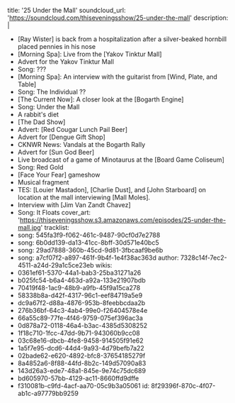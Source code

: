 title: '25 Under the Mall'
soundcloud_url: 'https://soundcloud.com/thiseveningsshow/25-under-the-mall'
description: |
  - [Ray Wister] is back from a hospitalization after a silver-beaked hornbill placed pennies in his nose
  - [Morning Spa]: Live from the [Yakov Tinktur Mall]
  - Advert for the Yakov Tinktur Mall
  - Song: ???
  - [Morning Spa]: An interview with the guitarist from [Wind, Plate, and Table]
  - Song: The Individual ??
  - [The Current Now]: A closer look at the [Bogarth Engine]
  - Song: Under the Mall
  - A rabbit's diet
  - [The Dad Show]
  - Advert: [Red Cougar Lunch Pail Beer]
  - Advert for [Dengue Gift Shop]
  - CKNWR News: Vandals at the Bogarth Rally
  - Advert for [Sun God Beer]
  - Live broadcast of a game of Minotaurus at the [Board Game Coliseum]
  - Song: Red Gold
  - [Face Your Fear] gameshow
  - Musical fragment
  - TES: [Louier Mastadon], [Charlie Dust], and [John Starboard] on location at the mall interviewing [Mall Moles].
  - Interview with [Jim Van Zandt Chavez]
  - Song: It Floats
cover_art: 'https://thiseveningsshow.s3.amazonaws.com/episodes/25-under-the-mall.jpg'
tracklist:
  -
    song: 545fa3f9-f062-461c-9487-90cf0d7e2788
  -
    song: 6b0dd139-da13-41cc-8bff-30d571e40bc5
  -
    song: 29ad7888-360b-45cd-9d81-3fbcaaf9be6b
  -
    song: a7cf07f2-a897-461f-9b4f-1e4f38ac363d
author: 7328c14f-7ec2-4511-a24d-29a1c5ce23eb
wikis:
  - 0361ef61-5370-44a1-bab3-25ba31271a26
  - b025fc54-b6a4-463d-a92a-133e21907bdb
  - 70419f48-1ac9-48b9-a9fb-45f9a15ca278
  - 58338b8a-d42f-4317-96c1-eef84719a5e9
  - dc9a67f2-d88a-4876-953b-8feebbcdaa2b
  - 276b36bf-64c3-4ab4-99e0-f26404578e4e
  - 66a55c89-77fe-4f46-9759-075ef396ac3a
  - 0d878a72-0118-46a4-b3ac-4385d5308252
  - 1f18c710-1fcc-47dd-9b71-943060b9cc08
  - 03c68e16-dbcb-4fe8-9458-914505f91e62
  - 1a5f7e95-dcd6-44d4-9a93-4d79befb7a22
  - 02bade62-e620-4892-bfc8-37654185279f
  - 8a4852a6-8f88-44fd-8b2c-149d57090a83
  - 143d26a3-ede7-48a1-845e-9e74c75dc689
  - bd605970-57bb-4129-ac11-8660ffd9dffe
  - f310081b-c9fd-4acf-aa70-05c9b3a05061
id: 8f29396f-870c-4f07-ab1c-a97779bb9259
